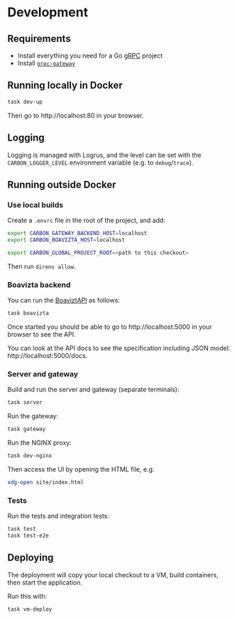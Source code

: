 # Development

## Requirements

- Install everything you need for a Go [gRPC](https://grpc.io/docs/languages/go/quickstart/) project
- Install [`grpc-gateway`](https://github.com/grpc-ecosystem/grpc-gateway)

## Running locally in Docker

```bash
task dev-up
```

Then go to http://localhost:80 in your browser.

## Logging

Logging is managed with Logrus, and the level can be set with the `CARBON_LOGGER_LEVEL` environment variable (e.g. to `debug`/`trace`).

## Running outside Docker

### Use local builds

Create a `.envrc` file in the root of the project, and add:

```bash
export CARBON_GATEWAY_BACKEND_HOST=localhost
export CARBON_BOAVIZTA_HOST=localhost

export CARBON_GLOBAL_PROJECT_ROOT=<path to this checkout>
```

Then run `direnv allow`.

### Boavizta backend

You can run the [BoaviztAPI](https://github.com/Boavizta/boaviztapi) as follows:

```bash
task boavizta
```

Once started you should be able to go to http://localhost:5000 in your browser to see the API.

You can look at the API docs to see the specification including JSON model: http://localhost:5000/docs.

### Server and gateway

Build and run the server and gateway (separate terminals):

```bash
task server
```

Run the gateway:

```bash
task gateway
```

Run the NGINX proxy:

```bash
task dev-nginx
```

Then access the UI by opening the HTML file, e.g.

```bash
xdg-open site/index.html
```

### Tests

Run the tests and integration tests:

```bash
task test
task test-e2e
```

## Deploying

The deployment will copy your local checkout to a VM, build containers, then start the application.

Run this with:

```bash
task vm-deploy
```
